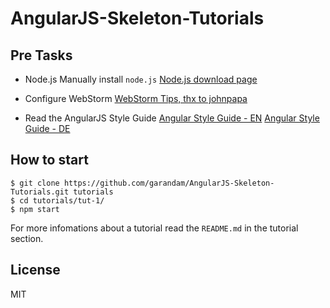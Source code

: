 # AngularJS-Skeleton-Tutorials

## Pre Tasks

- Node.js
Manually install `node.js` [Node.js download page](http://nodejs.org/download/)

- Configure WebStorm
[WebStorm Tips, thx to johnpapa](https://github.com/johnpapa/ng-demos/blob/master/webstorm.md)

- Read the AngularJS Style Guide 
[Angular Style Guide - EN](https://github.com/johnpapa/angular-styleguide)
[Angular Style Guide - DE](https://github.com/johnpapa/angular-styleguide/blob/master/i18n/de-DE.md)

## How to start
```
$ git clone https://github.com/garandam/AngularJS-Skeleton-Tutorials.git tutorials
$ cd tutorials/tut-1/
$ npm start
```

For more infomations about a tutorial read the `README.md` in the tutorial section.

## License
MIT